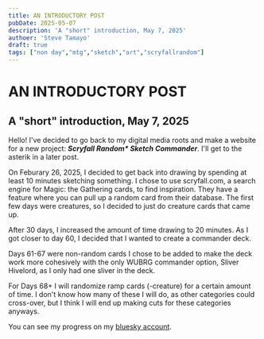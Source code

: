 ```yaml
---
title: AN INTRODUCTORY POST
pubDate: 2025-05-07
description: 'A "short" introduction, May 7, 2025'
authoer: 'Steve Tamayo'
draft: true
tags: ["non day","mtg","sketch","art","scryfallrandom"]
---
```

# AN INTRODUCTORY POST
## A "short" introduction, May 7, 2025

Hello! I've decided to go back to my digital media roots and make a website for a new project: ***Scryfall Random\* Sketch Commander***. I'll get to the asterik in a later post.

On Feburary 26, 2025, I decided to get back into drawing by spending at least 10 minutes sketching something. I chose to use scryfall.com, a search engine for Magic: the Gathering cards, to find inspiration. They have a feature where you can pull up a random card from their database. The first few days were creatures, so I decided to just do creature cards that came up.

After 30 days, I increased the amount of time drawing to 20 minutes. As I got closer to day 60, I decided that I wanted to create a commander deck.

Days 61-67 were non-random cards I chose to be added to make the deck work more cohesively with the only WUBRG commander option, Sliver Hivelord, as I only had one sliver in the deck.

For Days 68+ I will randomize ramp cards (-creature) for a certain amount of time. I don't know how many of these I will do, as other categories could cross-over, but I think I will end up making cuts for these categories anyways.

You can see my progress on my [bluesky account](https://bsky.app/profile/sorocoroto.bsky.social).